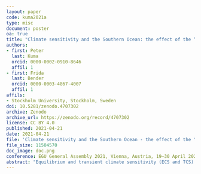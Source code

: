 ```yaml
---
layout: paper
code: kuma2021a
type: misc
document: poster
oa: true
title: "Climate sensitivity and the Southern Ocean: the effect of the “too few, too bright” model cloud problem"
authors:
- first: Peter
  last: Kuma
  orcid: 0000-0002-0910-8646
  affil: 1
- first: Frida
  last: Bender
  orcid: 0000-0003-4867-4007
  affil: 1
affils:
- Stockholm University, Stockholm, Sweden
doi: 10.5281/zenodo.4707302
archive: Zenodo
archive_url: https://zenodo.org/record/4707302
license: CC BY 4.0
published: 2021-04-21
date: 2021-04-21
file: 'Climate sensitivity and the Southern Ocean - the effect of the "too few, too bright" model cloud problem.pdf'
file_size: 11504570
doc_image: doc.png
conference: EGU General Assembly 2021, Vienna, Austria, 19–30 April 2021
abstract: "Equilibrium and transient climate sensitivity (ECS and TCS) are some of the most fundamental properties characterising the future climate. Progress in estimating climate sensitivity over the last three decades has been hampered by a large climate model spread of ECS and TCS estimates, and more recently by a large increase in ECS predicted by several models in the latest generation of the Climate Model Intercomparison Project 6 (CMIP6). Clouds have been identified as the major source of this uncertainty and the recent increase in estimated ECS. A “too few, too bright” model cloud problem has been found in several regions of the globe, including tropical latitudes and the Southern Ocean. Southern Ocean has also been a major focus of changes in model microphysics in an effort to simulate more realistic supercooled liquid clouds. Here, we focus on the too few, too bright problem in the Southern Ocean in CMIP6 models and its possible relation to climate sensitivity. We explore the possibility of applying new emergent constraints on climate sensitivity based on metrics of the too few, too bright problem. We use satellite and and ship-based observational datasets such as lidar and radiometer observations for constraining climate sensitivity and evaluation of clouds in this region across generations of CMIP models."
---
```

